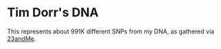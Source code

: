 # Tim Dorr's DNA

This represents about 991K different SNPs from my DNA, as gathered via [23andMe](http://www.23andme.com/).
